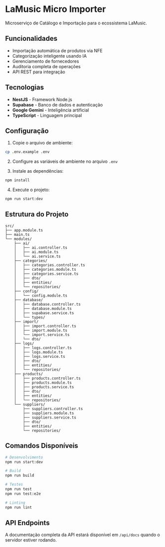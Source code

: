 # LaMusic Micro Importer

Microserviço de Catálogo e Importação para o ecossistema LaMusic.

## Funcionalidades

- Importação automática de produtos via NFE
- Categorização inteligente usando IA
- Gerenciamento de fornecedores
- Auditoria completa de operações
- API REST para integração

## Tecnologias

- **NestJS** - Framework Node.js
- **Supabase** - Banco de dados e autenticação
- **Google Gemini** - Inteligência artificial
- **TypeScript** - Linguagem principal

## Configuração

1. Copie o arquivo de ambiente:
```bash
cp .env.example .env
```

2. Configure as variáveis de ambiente no arquivo `.env`

3. Instale as dependências:
```bash
npm install
```

4. Execute o projeto:
```bash
npm run start:dev
```

## Estrutura do Projeto

```
src/
├── app.module.ts
├── main.ts
└── modules/
    ├── ai/
    │   ├── ai.controller.ts
    │   ├── ai.module.ts
    │   └── ai.service.ts
    ├── categories/
    │   ├── categories.controller.ts
    │   ├── categories.module.ts
    │   ├── categories.service.ts
    │   ├── dto/
    │   ├── entities/
    │   └── repositories/
    ├── config/
    │   └── config.module.ts
    ├── database/
    │   ├── database.controller.ts
    │   ├── database.module.ts
    │   ├── supabase.service.ts
    │   └── types/
    ├── import/
    │   ├── import.controller.ts
    │   ├── import.module.ts
    │   └── import.service.ts
    │   └── dto/
    ├── logs/
    │   ├── logs.controller.ts
    │   ├── logs.module.ts
    │   ├── logs.service.ts
    │   ├── dto/
    │   ├── entities/
    │   └── repositories/
    ├── products/
    │   ├── products.controller.ts
    │   ├── products.module.ts
    │   ├── products.service.ts
    │   ├── dto/
    │   ├── entities/
    │   └── repositories/
    └── suppliers/
        ├── suppliers.controller.ts
        ├── suppliers.module.ts
        ├── suppliers.service.ts
        ├── dto/
        ├── entities/
        └── repositories/
```

## Comandos Disponíveis

```bash
# Desenvolvimento
npm run start:dev

# Build
npm run build

# Testes
npm run test
npm run test:e2e

# Linting
npm run lint
```

## API Endpoints

A documentação completa da API estará disponível em `/api/docs` quando o servidor estiver rodando.
